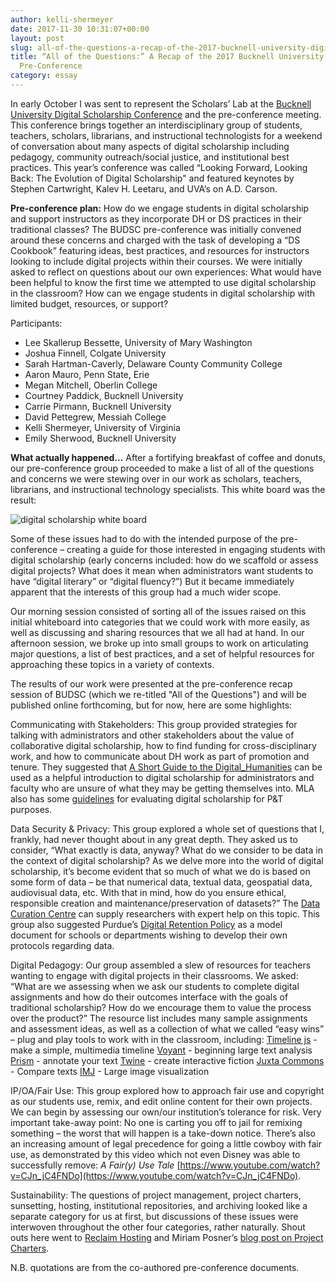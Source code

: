 ```yaml
---
author: kelli-shermeyer
date: 2017-11-30 10:31:07+00:00
layout: post
slug: all-of-the-questions-a-recap-of-the-2017-bucknell-university-digital-scholarship-pre-conference
title: “All of the Questions:” A Recap of the 2017 Bucknell University Digital Scholarship
  Pre-Conference
category: essay
---
```


In early October I was sent to represent the Scholars’ Lab at the [Bucknell University Digital Scholarship Conference](http://budsc17.scholar.bucknell.edu/) and the pre-conference meeting. This conference brings together an interdisciplinary group of students, teachers, scholars, librarians, and instructional technologists for a weekend of conversation about many aspects of digital scholarship including pedagogy, community outreach/social justice, and institutional best practices. This year’s conference was called “Looking Forward, Looking Back: The Evolution of Digital Scholarship" and featured keynotes by Stephen Cartwright, Kalev H. Leetaru, and UVA’s on A.D. Carson.

**Pre-conference plan:**
How do we engage students in digital scholarship and support instructors as they incorporate DH or DS practices in their traditional classes? The BUDSC pre-conference was initially convened around these concerns and charged with the task of developing a “DS Cookbook” featuring ideas, best practices, and resources for instructors looking to include digital projects within their courses. We were initially asked to reflect on questions about our own experiences: What would have been helpful to know the first time we attempted to use digital scholarship in the classroom? How can we engage students in digital scholarship with limited budget, resources, or support?

Participants:

* Lee Skallerup Bessette, University of Mary Washington
* Joshua Finnell, Colgate University
* Sarah Hartman-Caverly, Delaware County Community College
* Aaron Mauro, Penn State, Erie
* Megan Mitchell, Oberlin College
* Courtney Paddick, Bucknell University
* Carrie Pirmann, Bucknell University
* David Pettegrew, Messiah College
* Kelli Shermeyer, University of Virginia
* Emily Sherwood, Bucknell University

**What actually happened…**
After a fortifying breakfast of coffee and donuts, our pre-conference group proceeded to make a list of all of the questions and concerns we were stewing over in our work as scholars, teachers, librarians, and instructional technology specialists. This white board was the result:

![digital scholarship white board](http://static.scholarslab.org/wp-content/uploads/2017/11/IMG_3495-768x1024.jpg)

Some of these issues had to do with the intended purpose of the pre-conference – creating a guide for those interested in engaging students with digital scholarship (early concerns included: how do we scaffold or assess digital projects? What does it mean when administrators want students to have “digital literary” or “digital fluency?”) But it became immediately apparent that the interests of this group had a much wider scope.

Our morning session consisted of sorting all of the issues raised on this initial whiteboard into categories that we could work with more easily, as well as discussing and sharing resources that we all had at hand. In our afternoon session, we broke up into small groups to work on articulating major questions, a list of best practices, and a set of helpful resources for approaching these topics in a variety of contexts.

The results of our work were presented at the pre-conference recap session of BUDSC (which we re-titled "All of the Questions") and will be published online forthcoming, but for now, here are some highlights:

Communicating with Stakeholders: This group provided strategies for talking with administrators and other stakeholders about the value of collaborative digital scholarship, how to find funding for cross-disciplinary work, and how to communicate about DH work as part of promotion and tenure. They suggested that [A Short Guide to the Digital_Humanities](http://sites.psu.edu/psudhlab/wp-content/uploads/sites/14420/2016/01/D_H_ShortGuide.pdf) can be used as a helpful introduction to digital scholarship for administrators and faculty who are unsure of what they may be getting themselves into. MLA also has some [guidelines](https://www.mla.org/About-Us/Governance/Committees/Committee-Listings/Professional-Issues/Committee-on-Information-Technology/Guidelines-for-Evaluating-Work-in-Digital-Humanities-and-Digital-Media) for evaluating digital scholarship for P&T purposes.

Data Security & Privacy: This group explored a whole set of questions that I, frankly, had never thought about in any great depth. They asked us to consider, “What exactly is data, anyway? What do we consider to be data in the context of digital scholarship? As we delve more into the world of digital scholarship, it’s become evident that so much of what we do is based on some form of data – be that numerical data, textual data, geospatial data, audiovisual data, etc. With that in mind, how do you ensure ethical, responsible creation and maintenance/preservation of datasets?” The [Data Curation Centre](http://www.dcc.ac.uk/) can supply researchers with expert help on this topic. This group also suggested Purdue’s [Digital Retention Policy](https://purr.purdue.edu/legal/digitalpreservation) as a model document for schools or departments wishing to develop their own protocols regarding data.

Digital Pedagogy: Our group assembled a slew of resources for teachers wanting to engage with digital projects in their classrooms. We asked: “What are we assessing when we ask our students to complete digital assignments and how do their outcomes interface with the goals of traditional scholarship? How do we encourage them to value the process over the product?” The resource list includes many sample assignments and assessment ideas, as well as a collection of what we called “easy wins” – plug and play tools to work with in the classroom, including:
[Timeline js](https://timeline.knightlab.com/) - make a simple, multimedia timeline
[Voyant](https://voyant-tools.org/) - beginning large text analysis
[Prism](http://prism.scholarslab.org/) - annotate your text
[Twine](https://twinery.org/) - create interactive fiction
[Juxta Commons](http://juxtacommons.org/) - Compare texts
[IMJ](http://www.zachwhalen.net/pg/imj/) - Large image visualization

IP/OA/Fair Use: This group explored how to approach fair use and copyright as our students use, remix, and edit online content for their own projects. We can begin by assessing our own/our institution’s tolerance for risk. Very important take-away point: No one is carting you off to jail for remixing something – the worst that will happen is a take-down notice. There’s also an increasing amount of legal precedence for going a little cowboy with fair use, as demonstrated by this video which not even Disney was able to successfully remove: _A Fair(y) Use Tale_ [https://www.youtube.com/watch?v=CJn_jC4FNDo](https://www.youtube.com/watch?v=CJn_jC4FNDo).

Sustainability: The questions of project management, project charters, sunsetting, hosting, institutional repositories, and archiving looked like a separate category for us at first, but discussions of these issues were interwoven throughout the other four categories, rather naturally. Shout outs here went to [Reclaim Hosting](https://reclaimhosting.com/) and Miriam Posner’s [blog post on Project Charters](http://miriamposner.com/classes/dh101f17/assignments/final-project/milestones/charter-guidelines/).





N.B. quotations are from the co-authored pre-conference documents.
